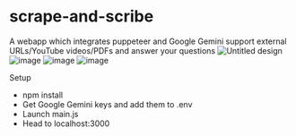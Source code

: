 # scrape-and-scribe
A webapp which integrates puppeteer and Google Gemini support external URLs/YouTube videos/PDFs and answer your questions
![Untitled design](![image](https://github.com/priyanshu-7/scrape-and-scribe/assets/43825652/a3147660-637b-48d3-8a2c-5d222028a6cd))
![image](https://github.com/priyanshu-7/scrape-and-scribe/assets/43825652/93146ae2-d8e4-48c4-b6c0-a5364315b25a)
![image](https://github.com/priyanshu-7/scrape-and-scribe/assets/43825652/02ee0674-4053-4710-a994-73f61550cbbd)
![image](https://github.com/priyanshu-7/scrape-and-scribe/assets/43825652/544a7822-b4df-4433-94a9-3c9c135bfad5)


Setup
- npm install
- Get Google Gemini keys and add them to .env
- Launch main.js
- Head to localhost:3000

